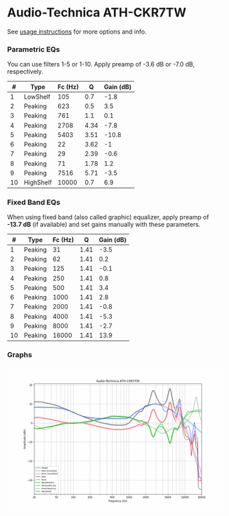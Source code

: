 # Audio-Technica ATH-CKR7TW
See [usage instructions](https://github.com/jaakkopasanen/AutoEq#usage) for more options and info.

### Parametric EQs
You can use filters 1-5 or 1-10. Apply preamp of -3.6 dB or -7.0 dB, respectively.

|   # | Type      |   Fc (Hz) |    Q |   Gain (dB) |
|-----|-----------|-----------|------|-------------|
|   1 | LowShelf  |       105 | 0.7  |        -1.8 |
|   2 | Peaking   |       623 | 0.5  |         3.5 |
|   3 | Peaking   |       761 | 1.1  |         0.1 |
|   4 | Peaking   |      2708 | 4.34 |        -7.8 |
|   5 | Peaking   |      5403 | 3.51 |       -10.8 |
|   6 | Peaking   |        22 | 3.62 |        -1   |
|   7 | Peaking   |        29 | 2.39 |        -0.6 |
|   8 | Peaking   |        71 | 1.78 |         1.2 |
|   9 | Peaking   |      7516 | 5.71 |        -3.5 |
|  10 | HighShelf |     10000 | 0.7  |         6.9 |

### Fixed Band EQs
When using fixed band (also called graphic) equalizer, apply preamp of **-13.7 dB** (if available) and set gains manually with these parameters.

|   # | Type    |   Fc (Hz) |    Q |   Gain (dB) |
|-----|---------|-----------|------|-------------|
|   1 | Peaking |        31 | 1.41 |        -3.5 |
|   2 | Peaking |        62 | 1.41 |         0.2 |
|   3 | Peaking |       125 | 1.41 |        -0.1 |
|   4 | Peaking |       250 | 1.41 |         0.8 |
|   5 | Peaking |       500 | 1.41 |         3.4 |
|   6 | Peaking |      1000 | 1.41 |         2.8 |
|   7 | Peaking |      2000 | 1.41 |        -0.8 |
|   8 | Peaking |      4000 | 1.41 |        -5.3 |
|   9 | Peaking |      8000 | 1.41 |        -2.7 |
|  10 | Peaking |     16000 | 1.41 |        13.9 |

### Graphs
![](./Audio-Technica%20ATH-CKR7TW.png)
